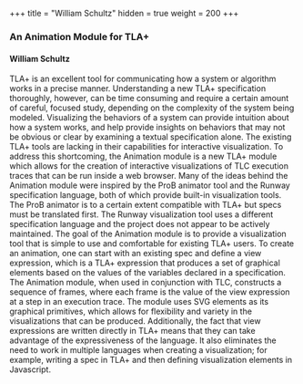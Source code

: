 +++
title = "William Schultz"
hidden = true
weight = 200
+++

### An Animation Module for TLA+

#### William Schultz

TLA+ is an excellent tool for communicating how a system or algorithm works in a precise manner. Understanding a new TLA+ specification thoroughly, however, can be time consuming and require a certain amount of careful, focused study, depending on the complexity of the system being modeled. Visualizing the behaviors of a system can provide intuition about how a system works, and help provide insights on behaviors that may not be obvious or clear by examining a textual specification alone. The existing TLA+ tools are lacking in their capabilities for interactive visualization. To address this shortcoming, the Animation module is a new TLA+ module which allows for the creation of interactive visualizations of TLC execution traces that can be run inside a web browser. Many of the ideas behind the Animation module were inspired by the ProB animator tool and the Runway specification language, both of which provide built-in visualization tools. The ProB animator is to a certain extent compatible with TLA+ but specs must be translated first. The Runway visualization tool uses a different specification language and the project does not appear to be actively maintained. The goal of the Animation module is to provide a visualization tool that is simple to use and comfortable for existing TLA+ users. To create an animation, one can start with an existing spec and define a view expression, which is a TLA+ expression that produces a set of graphical elements based on the values of the variables declared in a specification. The Animation module, when used in conjunction with TLC, constructs a sequence of frames, where each frame is the value of the view expression at a step in an execution trace. The module uses SVG elements as its graphical primitives, which allows for flexibility and variety in the visualizations that can be produced. Additionally, the fact that view expressions are written directly in TLA+ means that they can take advantage of the expressiveness of the language. It also eliminates the need to work in multiple languages when creating a visualization; for example, writing a spec in TLA+ and then defining visualization elements in Javascript.


